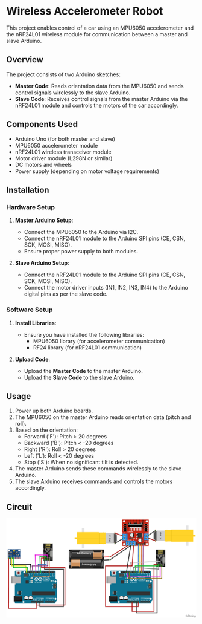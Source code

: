 # Wireless Accelerometer Robot

This project enables control of a car using an MPU6050 accelerometer and the nRF24L01 wireless module for communication between a master and slave Arduino.

## Overview

The project consists of two Arduino sketches:
- **Master Code**: Reads orientation data from the MPU6050 and sends control signals wirelessly to the slave Arduino.
- **Slave Code**: Receives control signals from the master Arduino via the nRF24L01 module and controls the motors of the car accordingly.

## Components Used

- Arduino Uno (for both master and slave)
- MPU6050 accelerometer module
- nRF24L01 wireless transceiver module
- Motor driver module (L298N or similar)
- DC motors and wheels
- Power supply (depending on motor voltage requirements)

## Installation

### Hardware Setup

1. **Master Arduino Setup**:
   - Connect the MPU6050 to the Arduino via I2C.
   - Connect the nRF24L01 module to the Arduino SPI pins (CE, CSN, SCK, MOSI, MISO).
   - Ensure proper power supply to both modules.

2. **Slave Arduino Setup**:
   - Connect the nRF24L01 module to the Arduino SPI pins (CE, CSN, SCK, MOSI, MISO).
   - Connect the motor driver inputs (IN1, IN2, IN3, IN4) to the Arduino digital pins as per the slave code.

### Software Setup

1. **Install Libraries**:
   - Ensure you have installed the following libraries:
     - MPU6050 library (for accelerometer communication)
     - RF24 library (for nRF24L01 communication)

2. **Upload Code**:
   - Upload the **Master Code** to the master Arduino.
   - Upload the **Slave Code** to the slave Arduino.

## Usage

1. Power up both Arduino boards.
2. The MPU6050 on the master Arduino reads orientation data (pitch and roll).
3. Based on the orientation:
   - Forward ('F'): Pitch > 20 degrees
   - Backward ('B'): Pitch < -20 degrees
   - Right ('R'): Roll > 20 degrees
   - Left ('L'): Roll < -20 degrees
   - Stop ('S'): When no significant tilt is detected.
4. The master Arduino sends these commands wirelessly to the slave Arduino.
5. The slave Arduino receives commands and controls the motors accordingly.

## Circuit
![circuit](circuit.png)

